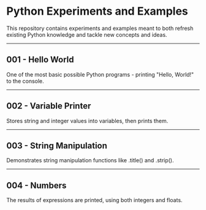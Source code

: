 # Python Experiments and Examples

This repository contains experiments and examples meant to both refresh existing
Python knowledge and tackle new concepts and ideas.

---

## 001 - Hello World

One of the most basic possible Python programs - printing "Hello, World!" to
the console.

---

## 002 - Variable Printer

Stores string and integer values into variables, then prints them.

---

## 003 - String Manipulation

Demonstrates string manipulation functions like .title() and .strip().

---

## 004 - Numbers

The results of expressions are printed, using both integers and floats.
